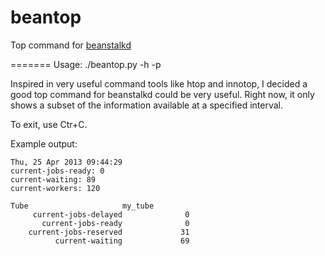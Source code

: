 beantop
=======

Top command for [beanstalkd][]

[beanstalkd]: http://kr.github.com/beanstalkd/

=======
Usage: ./beantop.py -h <host> -p <port>

Inspired in very useful command tools like htop and innotop, I decided a good top command for beanstalkd could be very useful. Right now, it only shows a subset of the information available at a specified interval.

To exit, use Ctr+C. 

Example output:

    Thu, 25 Apr 2013 09:44:29
    current-jobs-ready: 0
    current-waiting: 89
    current-workers: 120
    
    Tube                     my_tube
         current-jobs-delayed              0
           current-jobs-ready              0
        current-jobs-reserved             31
              current-waiting             69

